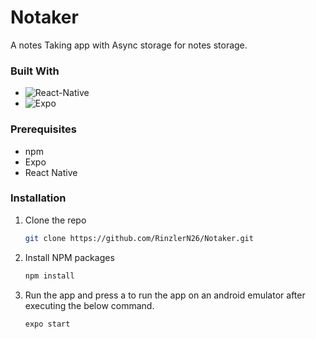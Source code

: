 # Notaker
A notes Taking app with Async storage for notes storage. 

### Built With

* ![React-Native](https://img.shields.io/badge/React_Native-61DAFBstyle=for-the-badge&logo=react&logoColor=white)
* ![Expo](https://img.shields.io/badge/Expo-000020style=for-the-badge&logo=expo&logoColor=white)

### Prerequisites

* npm
* Expo
* React Native

### Installation

1. Clone the repo
   ```sh
   git clone https://github.com/RinzlerN26/Notaker.git
   ```
3. Install NPM packages
   ```sh
   npm install
   ```
3. Run the app and press a to run the app on an android emulator after executing the below command.
   ```sh
   expo start 
   ```




















